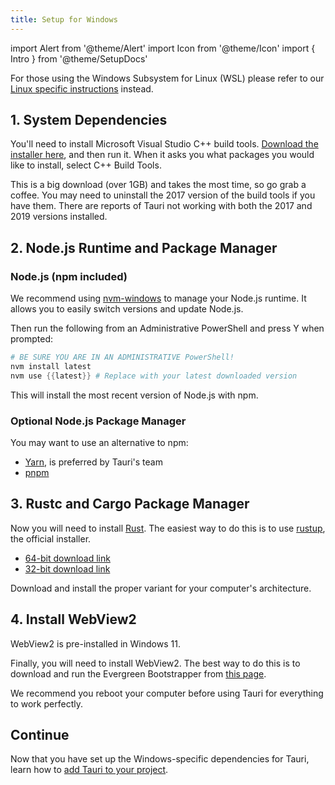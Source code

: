 ```yaml
---
title: Setup for Windows
---
```


import Alert from '@theme/Alert'
import Icon from '@theme/Icon'
import { Intro } from '@theme/SetupDocs'

<Alert title="Note">

For those using the Windows Subsystem for Linux (WSL) please refer to our [Linux specific instructions](/docs/getting-started/setup-linux) instead.
</Alert>

<Intro />

## 1. System Dependencies&nbsp;<Icon title="alert" color="danger"/>

You'll need to install Microsoft Visual Studio C++ build tools. <a href="https://visualstudio.microsoft.com/visual-cpp-build-tools/" target="_blank">Download the installer here</a>, and then run it. When it asks you what packages you would like to install, select C++ Build Tools.

<Alert title="Note">
This is a big download (over 1GB) and takes the most time, so go grab a coffee.
</Alert>

<Alert type="warning">
You may need to uninstall the 2017 version of the build tools if you have them. There are reports of Tauri not working with both the 2017 and 2019 versions installed.
</Alert>

## 2. Node.js Runtime and Package Manager&nbsp;<Icon title="control-skip-forward" color="warning"/>

### Node.js (npm included)

We recommend using <a href="https://github.com/coreybutler/nvm-windows#installation--upgrades" target="_blank">nvm-windows</a> to manage your Node.js runtime. It allows you to easily switch versions and update Node.js.

Then run the following from an Administrative PowerShell and press Y when prompted:

```powershell
# BE SURE YOU ARE IN AN ADMINISTRATIVE PowerShell!
nvm install latest
nvm use {{latest}} # Replace with your latest downloaded version
```

This will install the most recent version of Node.js with npm.

### Optional Node.js Package Manager

You may want to use an alternative to npm:

- <a href="https://yarnpkg.com/getting-started" target="_blank">Yarn</a>, is preferred by Tauri's team
- <a href="https://pnpm.js.org/en/installation" target="_blank">pnpm</a>

## 3. Rustc and Cargo Package Manager&nbsp;<Icon title="control-skip-forward" color="warning"/>

Now you will need to install <a href="https://www.rust-lang.org/" target="_blank">Rust</a>. The easiest way to do this is to use <a href="https://rustup.rs/" target="_blank">rustup</a>, the official installer.

- <a href="https://win.rustup.rs/x86_64" target="_blank">64-bit download link</a>
- <a href="https://win.rustup.rs/i686" target="_blank">32-bit download link</a>

Download and install the proper variant for your computer's architecture.


## 4. Install WebView2

<Alert title="Note">
WebView2 is pre-installed in Windows 11. 
</Alert>

Finally, you will need to install WebView2. The best way to do this is to download and run the Evergreen Bootstrapper from [this page](https://developer.microsoft.com/en-us/microsoft-edge/webview2/#download-section).

<Alert type="Note">
We recommend you reboot your computer before using Tauri for everything to work perfectly.
</Alert>

## Continue

Now that you have set up the Windows-specific dependencies for Tauri, learn how to [add Tauri to your project](/docs/usage/development/integration).
